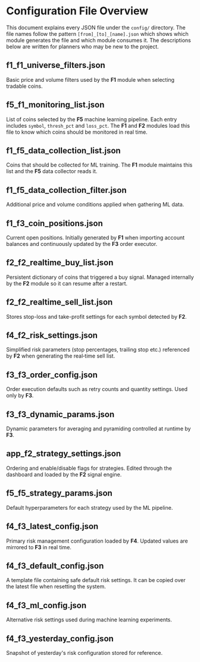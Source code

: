 # Configuration File Overview

This document explains every JSON file under the `config/` directory. The file names follow the pattern
`[from]_[to]_[name].json` which shows which module generates the file and which module consumes it.
The descriptions below are written for planners who may be new to the project.

## f1_f1_universe_filters.json
Basic price and volume filters used by the **F1** module when selecting tradable coins.

## f5_f1_monitoring_list.json
List of coins selected by the **F5** machine learning pipeline. Each entry includes
`symbol`, `thresh_pct` and `loss_pct`. The **F1** and **F2** modules
load this file to know which coins should be monitored in real time.

## f1_f5_data_collection_list.json
Coins that should be collected for ML training. The **F1** module maintains this list and the
**F5** data collector reads it.

## f1_f5_data_collection_filter.json
Additional price and volume conditions applied when gathering ML data.

## f1_f3_coin_positions.json
Current open positions. Initially generated by **F1** when importing account balances
and continuously updated by the **F3** order executor.

## f2_f2_realtime_buy_list.json
Persistent dictionary of coins that triggered a buy signal. Managed internally by the
**F2** module so it can resume after a restart.

## f2_f2_realtime_sell_list.json
Stores stop-loss and take-profit settings for each symbol detected by **F2**.

## f4_f2_risk_settings.json
Simplified risk parameters (stop percentages, trailing stop etc.) referenced by **F2**
when generating the real‑time sell list.

## f3_f3_order_config.json
Order execution defaults such as retry counts and quantity settings. Used only by **F3**.

## f3_f3_dynamic_params.json
Dynamic parameters for averaging and pyramiding controlled at runtime by **F3**.

## app_f2_strategy_settings.json
Ordering and enable/disable flags for strategies. Edited through the dashboard and loaded
by the **F2** signal engine.

## f5_f5_strategy_params.json
Default hyperparameters for each strategy used by the ML pipeline.

## f4_f3_latest_config.json
Primary risk management configuration loaded by **F4**. Updated values are mirrored to
**F3** in real time.

## f4_f3_default_config.json
A template file containing safe default risk settings. It can be copied over the latest
file when resetting the system.

## f4_f3_ml_config.json
Alternative risk settings used during machine learning experiments.

## f4_f3_yesterday_config.json
Snapshot of yesterday's risk configuration stored for reference.

